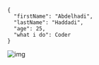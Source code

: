 ```
{
  "firstName": "Abdelhadi",
  "lastName": "Haddadi",
  "age": 25,
  "what i do": Coder
}
```
![img](https://wallpapercave.com/wp/wp9587438.jpg)
